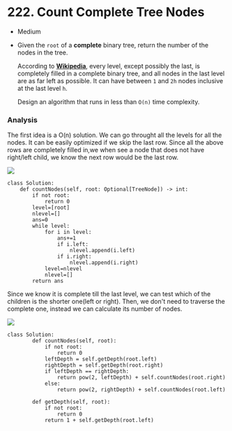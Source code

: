 # 222. Count Complete Tree Nodes

* Medium
*   Given the `root` of a **complete** binary tree, return the number of the nodes in the tree.

    According to [**Wikipedia**](http://en.wikipedia.org/wiki/Binary\_tree#Types\_of\_binary\_trees), every level, except possibly the last, is completely filled in a complete binary tree, and all nodes in the last level are as far left as possible. It can have between `1` and `2h` nodes inclusive at the last level `h`.

    Design an algorithm that runs in less than `O(n)` time complexity.

### Analysis&#x20;

The first idea is a O(n) solution. We can go throught all the levels for all the nodes. It can be easily optimized if we skip the last row. Since all the above rows are completely filled in,we when see a node that does not have right/left child, we know the next row would be the last row.&#x20;

&#x20;

![](<../../../../.gitbook/assets/image (195).png>)

```
class Solution:
    def countNodes(self, root: Optional[TreeNode]) -> int:
        if not root:
            return 0
        level=[root]
        nlevel=[]
        ans=0
        while level:
            for i in level:
                ans+=1
                if i.left:
                    nlevel.append(i.left)
                if i.right:
                    nlevel.append(i.right)
            level=nlevel
            nlevel=[]
        return ans
```

Since we know it is complete till the last level, we can test which of the children is the shorter one(left or right). Then, we don't need to traverse the complete one, instead we can calculate its number of nodes.&#x20;

![](<../../../../.gitbook/assets/image (249).png>)

```
class Solution:
        def countNodes(self, root):
            if not root:
                return 0
            leftDepth = self.getDepth(root.left)
            rightDepth = self.getDepth(root.right)
            if leftDepth == rightDepth:
                return pow(2, leftDepth) + self.countNodes(root.right)
            else:
                return pow(2, rightDepth) + self.countNodes(root.left)
    
        def getDepth(self, root):
            if not root:
                return 0
            return 1 + self.getDepth(root.left)
```
